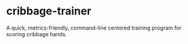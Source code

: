 cribbage-trainer
================

A quick, metrics-friendly, command-line centered training program for scoring cribbage hands.